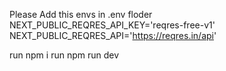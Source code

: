 Please Add this envs in .env floder
NEXT_PUBLIC_REQRES_API_KEY='reqres-free-v1'
NEXT_PUBLIC_REQRES_API='https://reqres.in/api'

run npm i
run npm run dev